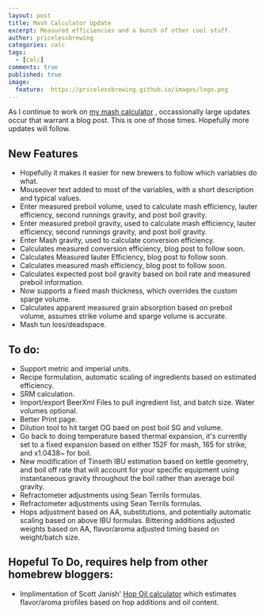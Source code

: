 ```yaml
---
layout: post
title: Mash Calculator Update
excerpt: Measured efficiencies and a bunch of other cool stuff.
author: pricelessbrewing
categories: calc
tags: 
  - [calc]
comments: true
published: true
image:
  feature:  https://pricelessbrewing.github.io/images/logo.png 
---
```

As I continue to work on
<a href="http://pricelessbrewing.github.io/BiabCalc/"> my mash calculator</a> , occassionally large updates occur that warrant a blog post. This is one of those times. Hopefully more updates will follow. 

<h2>New Features</h2>

<ul style="list-style-type:disc">
  <li>Hopefully it makes it easier for new brewers to follow which variables do what. 
 </li>
  <li>Mouseover text added to most of the variables, with a short description and typical values.
</li>
  <li>Enter measured preboil volume, used to calculate mash efficiency, lauter efficiency, second runnings gravity, and post boil gravity.
</li>
    <li>Enter measured preboil gravity, used to calculate mash efficiency, lauter efficiency, second runnings gravity, and post boil gravity.
</li>
      <li>Enter Mash gravity, used to calculate conversion efficiency.
</li>
        <li>Calculates measured conversion efficiency, blog post to follow soon.
</li>
          <li>Calculates Measured lauter Efficiency, blog post to follow soon.
</li>
            <li>Calculates measured mash efficiency, blog post to follow soon.
</li>
              <li>Calculates expected post boil gravity based on boil rate and measured preboil information.
</li>
              <li>Now supports a fixed mash thickness, which overrides the custom sparge volume.
</li>
              <li>Calculates apparent measured grain absorption based on preboil volume, assumes strike volume and sparge volume is accurate.
</li>
              <li>Mash tun loss/deadspace.
</li>

</ul>  

<h2>To do:</h2>

<ul style="list-style-type:disc">
  <li>Support metric and imperial units. </li>
  <li>Recipe formulation, automatic scaling of ingredients based on estimated efficiency.</li>
  <li>SRM calculation.
</li>
  <li>Import/export BeerXml Files to pull ingredient list, and batch size. Water volumes optional.
</li>
  <li>Better Print page.
</li>
  <li>Dilution tool to hit target OG baed on post boil SG and volume.
</li>
  <li>Go back to doing temperature based thermal expansion, it's currently set to a fixed expansion based on either 152F for mash, 165 for strike, and x1.0438~ for boil.
</li>
  <li>New modification of Tinseth IBU estimation based on kettle geometry, and boil off rate that will account for your specific equipment using instantaneous gravity throughout the boil rather than average boil gravity.
</li>
  <li>Refractometer adjustments using Sean Terrils formulas.
</li>
  <li>Refractometer adjustments using Sean Terrils formulas.
</li>
  <li>Hops adjustment based on AA, substitutions, and potentially automatic scaling based on above IBU formulas. Bittering additions adjusted weights based on AA, flavor/aroma adjusted timing based on weight/batch size.

</li>
</ul>  
<h2>Hopeful To Do, requires help from other homebrew bloggers:</h2>

<ul style="list-style-type:disc">
  <li>Implimentation of Scott Janish' <a href="http://scottjanish.com/hop-oils-calulator/">Hop Oil calculator</a> which estimates flavor/aroma profiles based on hop additions and oil content.</li>
</ul>  


